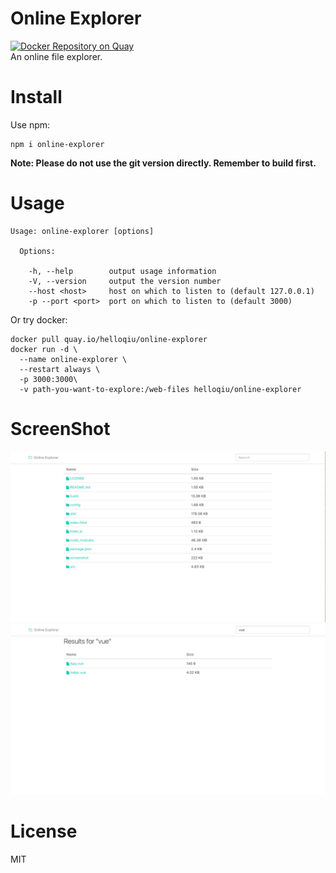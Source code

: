 # Online Explorer  
[![Docker Repository on Quay](https://quay.io/repository/helloqiu/online-explorer/status "Docker Repository on Quay")](https://quay.io/repository/helloqiu/online-explorer)  
An online file explorer.
# Install
Use npm:
```
npm i online-explorer
```
**Note: Please do not use the git version directly. Remember to build first.**  

# Usage
```
Usage: online-explorer [options]

  Options:

    -h, --help        output usage information
    -V, --version     output the version number
    --host <host>     host on which to listen to (default 127.0.0.1)
    -p --port <port>  port on which to listen to (default 3000)
```
Or try docker:
```
docker pull quay.io/helloqiu/online-explorer
docker run -d \
  --name online-explorer \
  --restart always \
  -p 3000:3000\
  -v path-you-want-to-explore:/web-files helloqiu/online-explorer
```  

# ScreenShot
![screenshot-1](/screenshot/screenshot.png?raw=true "screenshot-1")
![screenshot-2](/screenshot/screenshot-search.png?raw=true "screenshot-2")  

# License  
MIT

